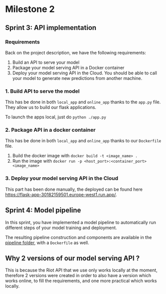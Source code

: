 # Milestone 2

## Sprint 3: API implementation

### Requirements
Back on the project description, we have the following  requirements:
1. Build an API to serve your model
2. Package your model serving API in a Docker container
3. Deploy your model serving API in the Cloud. You should be able to call your model to generate new predictions from another machine.

### 1. Build API to serve the model
This has be done in both `local_app` and `online_app` thanks to the `app.py` file. They allow us to build our flask applications.

To launch the apps local, just do `python ./app.py `

### 2. Package API in a docker container
This has be done in both `local_app` and `online_app` thanks to our `Dockerfile` file.

1. Build the docker image with `docker build -t <image_name> .`
2. Run the image with `docker run -p <host_port>:<container_port> <image_name>`

### 3. Deploy your model serving API in the Cloud
This part has been done manually, the deployed can be found here https://flask-app-30182159501.europe-west1.run.app/.


## Sprint 4: Model pipeline
In this sprint, you have implemented a model pipeline to automatically run different steps of your model training and deployment.

The resulting pipeline construction and components are available in the [pipeline folder](pipeline), with a `Dockerfile` as well.


## Why 2 versions of our model serving API ?
This is because the Riot API that we use only works locally at the moment, therefore 2 versions were created in order to also have a version which works online, to fill the requirements, and one more practical which works locally.